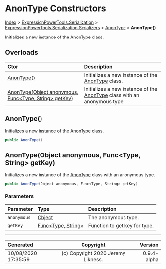 ﻿# AnonType Constructors

[Index](../index.md) > [ExpressionPowerTools.Serialization](ExpressionPowerTools.Serialization.a.md) > [ExpressionPowerTools.Serialization.Serializers](ExpressionPowerTools.Serialization.Serializers.n.md) > [AnonType](ExpressionPowerTools.Serialization.Serializers.AnonType.cs.md) > **AnonType()**

Initializes a new instance of the [AnonType](ExpressionPowerTools.Serialization.Serializers.AnonType.cs.md) class.

## Overloads

| Ctor | Description |
| :-- | :-- |
| [AnonType()](#anontype) | Initializes a new instance of the [AnonType](ExpressionPowerTools.Serialization.Serializers.AnonType.cs.md) class. |
| [AnonType(Object anonymous, Func&lt;Type, String> getKey)](#anontypeobject-anonymous-functype-string-getkey) | Initializes a new instance of the [AnonType](ExpressionPowerTools.Serialization.Serializers.AnonType.cs.md) class            with an anonymous type. |

## AnonType()

Initializes a new instance of the [AnonType](ExpressionPowerTools.Serialization.Serializers.AnonType.cs.md) class.

```csharp
public AnonType()
```



## AnonType(Object anonymous, Func&lt;Type, String> getKey)

Initializes a new instance of the [AnonType](ExpressionPowerTools.Serialization.Serializers.AnonType.cs.md) class
            with an anonymous type.

```csharp
public AnonType(Object anonymous, Func<Type, String> getKey)
```

### Parameters

| Parameter | Type | Description |
| :-- | :-- | :-- |
| `anonymous` | [Object](https://docs.microsoft.com/dotnet/api/system.object) | The anonymous type. |
| `getKey` | [Func&lt;Type, String>](https://docs.microsoft.com/dotnet/api/system.func-2) | Function to get key for type. |



---

| Generated | Copyright | Version |
| :-- | :-: | --: |
| 10/08/2020 17:35:59 | (c) Copyright 2020 Jeremy Likness. | 0.9.4-alpha |

